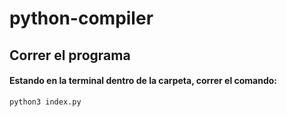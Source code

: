 # python-compiler

## Correr el programa

#### Estando en la terminal dentro de la carpeta, correr el comando:

```
python3 index.py
```
